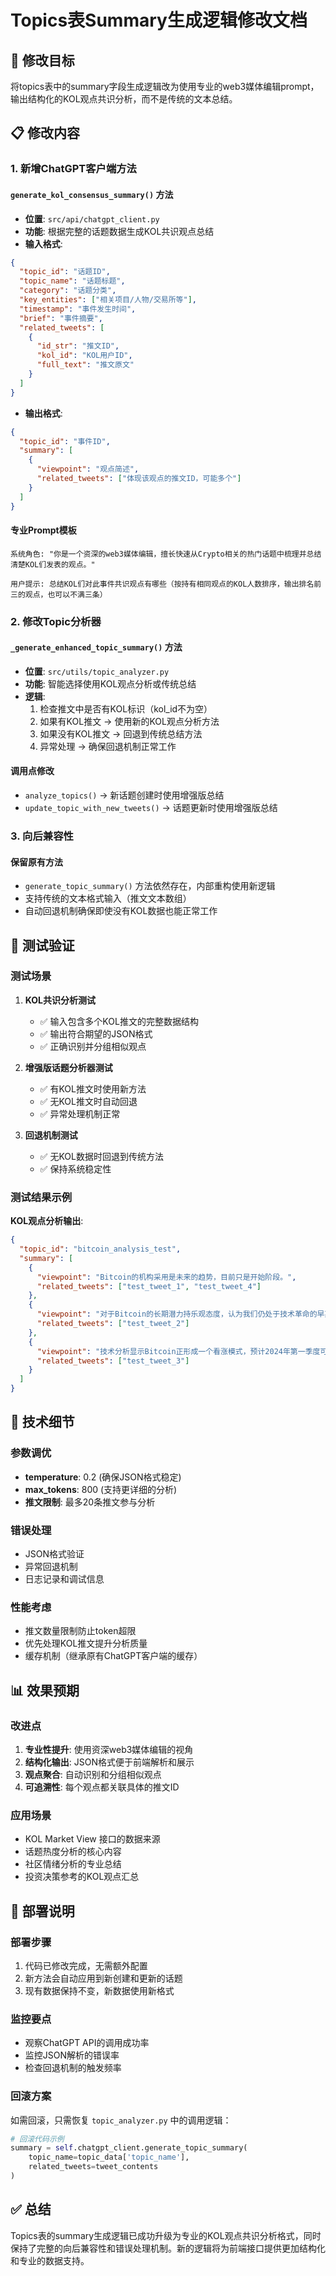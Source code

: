 # Topics表Summary生成逻辑修改文档

## 🎯 修改目标

将topics表中的summary字段生成逻辑改为使用专业的web3媒体编辑prompt，输出结构化的KOL观点共识分析，而不是传统的文本总结。

## 📋 修改内容

### 1. 新增ChatGPT客户端方法

#### `generate_kol_consensus_summary()` 方法
- **位置**: `src/api/chatgpt_client.py`
- **功能**: 根据完整的话题数据生成KOL共识观点总结
- **输入格式**: 
```json
{
  "topic_id": "话题ID",
  "topic_name": "话题标题", 
  "category": "话题分类",
  "key_entities": ["相关项目/人物/交易所等"],
  "timestamp": "事件发生时间",
  "brief": "事件摘要",
  "related_tweets": [
    {
      "id_str": "推文ID",
      "kol_id": "KOL用户ID", 
      "full_text": "推文原文"
    }
  ]
}
```

- **输出格式**:
```json
{
  "topic_id": "事件ID",
  "summary": [
    {
      "viewpoint": "观点简述",
      "related_tweets": ["体现该观点的推文ID，可能多个"]
    }
  ]
}
```

#### 专业Prompt模板
```
系统角色: "你是一个资深的web3媒体编辑，擅长快速从Crypto相关的热门话题中梳理并总结清楚KOL们发表的观点。"

用户提示: 总结KOL们对此事件共识观点有哪些（按持有相同观点的KOL人数排序，输出排名前三的观点，也可以不满三条）
```

### 2. 修改Topic分析器

#### `_generate_enhanced_topic_summary()` 方法
- **位置**: `src/utils/topic_analyzer.py`
- **功能**: 智能选择使用KOL观点分析或传统总结
- **逻辑**:
  1. 检查推文中是否有KOL标识（kol_id不为空）
  2. 如果有KOL推文 → 使用新的KOL观点分析方法
  3. 如果没有KOL推文 → 回退到传统总结方法
  4. 异常处理 → 确保回退机制正常工作

#### 调用点修改
- `analyze_topics()` → 新话题创建时使用增强版总结
- `update_topic_with_new_tweets()` → 话题更新时使用增强版总结

### 3. 向后兼容性

#### 保留原有方法
- `generate_topic_summary()` 方法依然存在，内部重构使用新逻辑
- 支持传统的文本格式输入（推文文本数组）
- 自动回退机制确保即使没有KOL数据也能正常工作

## 🧪 测试验证

### 测试场景

1. **KOL共识分析测试**
   - ✅ 输入包含多个KOL推文的完整数据结构
   - ✅ 输出符合期望的JSON格式
   - ✅ 正确识别并分组相似观点

2. **增强版话题分析器测试**
   - ✅ 有KOL推文时使用新方法
   - ✅ 无KOL推文时自动回退
   - ✅ 异常处理机制正常

3. **回退机制测试**
   - ✅ 无KOL数据时回退到传统方法
   - ✅ 保持系统稳定性

### 测试结果示例

**KOL观点分析输出**:
```json
{
  "topic_id": "bitcoin_analysis_test",
  "summary": [
    {
      "viewpoint": "Bitcoin的机构采用是未来的趋势，目前只是开始阶段。",
      "related_tweets": ["test_tweet_1", "test_tweet_4"]
    },
    {
      "viewpoint": "对于Bitcoin的长期潜力持乐观态度，认为我们仍处于技术革命的早期阶段。",
      "related_tweets": ["test_tweet_2"]
    },
    {
      "viewpoint": "技术分析显示Bitcoin正形成一个看涨模式，预计2024年第一季度可能会出现显著上涨。",
      "related_tweets": ["test_tweet_3"]
    }
  ]
}
```

## 🔧 技术细节

### 参数调优
- **temperature**: 0.2 (确保JSON格式稳定)
- **max_tokens**: 800 (支持更详细的分析)
- **推文限制**: 最多20条推文参与分析

### 错误处理
- JSON格式验证
- 异常回退机制
- 日志记录和调试信息

### 性能考虑
- 推文数量限制防止token超限
- 优先处理KOL推文提升分析质量
- 缓存机制（继承原有ChatGPT客户端的缓存）

## 📊 效果预期

### 改进点
1. **专业性提升**: 使用资深web3媒体编辑的视角
2. **结构化输出**: JSON格式便于前端解析和展示
3. **观点聚合**: 自动识别和分组相似观点
4. **可追溯性**: 每个观点都关联具体的推文ID

### 应用场景
- KOL Market View 接口的数据来源
- 话题热度分析的核心内容
- 社区情绪分析的专业总结
- 投资决策参考的KOL观点汇总

## 🚀 部署说明

### 部署步骤
1. 代码已修改完成，无需额外配置
2. 新方法会自动应用到新创建和更新的话题
3. 现有数据保持不变，新数据使用新格式

### 监控要点
- 观察ChatGPT API的调用成功率
- 监控JSON解析的错误率
- 检查回退机制的触发频率

### 回滚方案
如需回滚，只需恢复 `topic_analyzer.py` 中的调用逻辑：
```python
# 回滚代码示例
summary = self.chatgpt_client.generate_topic_summary(
    topic_name=topic_data['topic_name'],
    related_tweets=tweet_contents
)
```

## ✅ 总结

Topics表的summary生成逻辑已成功升级为专业的KOL观点共识分析格式，同时保持了完整的向后兼容性和错误处理机制。新的逻辑将为前端接口提供更加结构化和专业的数据支持。
